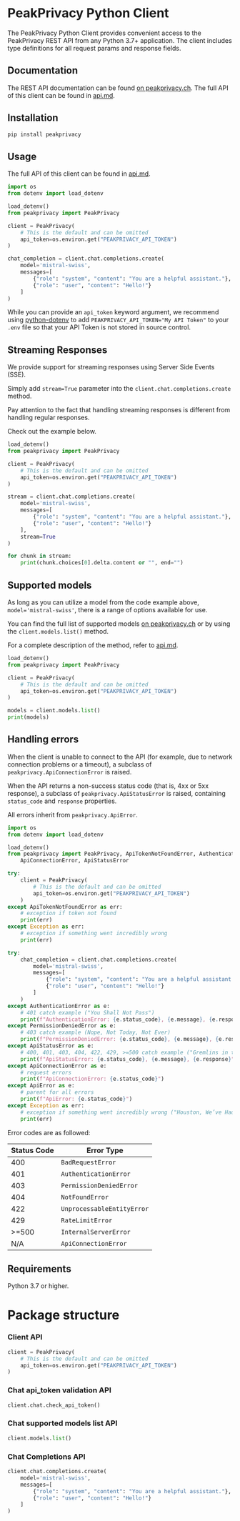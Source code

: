 # PeakPrivacy Python Client

The PeakPrivacy Python Client provides convenient access to the PeakPrivacy REST API from any Python 3.7+
application. The client includes type definitions for all request params and response fields.

## Documentation

The REST API documentation can be found [on peakprivacy.ch](https://peakprivacy.ch/en/guide/api).
The full API of this client can be found in [api.md](api.md).

## Installation

```sh
pip install peakprivacy
```

## Usage

The full API of this client can be found in [api.md](api.md).

```python
import os
from dotenv import load_dotenv

load_dotenv()
from peakprivacy import PeakPrivacy

client = PeakPrivacy(
    # This is the default and can be omitted
    api_token=os.environ.get("PEAKPRIVACY_API_TOKEN")
)

chat_completion = client.chat.completions.create(
    model='mistral-swiss',
    messages=[
        {"role": "system", "content": "You are a helpful assistant."},
        {"role": "user", "content": "Hello!"}
    ]
)
```

While you can provide an `api_token` keyword argument,
we recommend using [python-dotenv](https://pypi.org/project/python-dotenv/)
to add `PEAKPRIVACY_API_TOKEN="My API Token"` to your `.env` file
so that your API Token is not stored in source control.

## Streaming Responses

We provide support for streaming responses using Server Side Events (SSE).

Simply add ```stream=True``` parameter into the ```client.chat.completions.create``` method.

Pay attention to the fact that handling streaming responses is different from handling regular responses.

Check out the example below.

```python
load_dotenv()
from peakprivacy import PeakPrivacy

client = PeakPrivacy(
    # This is the default and can be omitted
    api_token=os.environ.get("PEAKPRIVACY_API_TOKEN")
)

stream = client.chat.completions.create(
    model='mistral-swiss',
    messages=[
        {"role": "system", "content": "You are a helpful assistant."},
        {"role": "user", "content": "Hello!"}
    ],
    stream=True
)

for chunk in stream:
    print(chunk.choices[0].delta.content or "", end="")
```

## Supported models

As long as you can utilize a model from the code example above, ```model='mistral-swiss'```, there is a range of options available for use.

You can find the full list of supported models [on peakprivacy.ch](https://peakprivacy.ch/en/guide/api) or by using the ```client.models.list()``` method. 

For a complete description of the method, refer to [api.md](api.md).

```python
load_dotenv()
from peakprivacy import PeakPrivacy

client = PeakPrivacy(
    # This is the default and can be omitted
    api_token=os.environ.get("PEAKPRIVACY_API_TOKEN")
)

models = client.models.list()
print(models)
```


## Handling errors

When the client is unable to connect to the API (for example, due to network connection problems or a timeout), a
subclass of `peakprivacy.ApiConnectionError` is raised.

When the API returns a non-success status code (that is, 4xx or 5xx response), a subclass
of `peakprivacy.ApiStatusError` is raised, containing `status_code` and `response` properties.

All errors inherit from `peakprivacy.ApiError`.

```python
import os
from dotenv import load_dotenv

load_dotenv()
from peakprivacy import PeakPrivacy, ApiTokenNotFoundError, AuthenticationError, PermissionDeniedError, ApiError,
    ApiConnectionError, ApiStatusError

try:
    client = PeakPrivacy(
        # This is the default and can be omitted
        api_token=os.environ.get("PEAKPRIVACY_API_TOKEN")
    )
except ApiTokenNotFoundError as err:
    # exception if token not found
    print(err)
except Exception as err:
    # exception if something went incredibly wrong
    print(err)

try:
    chat_completion = client.chat.completions.create(
        model='mistral-swiss',
        messages=[
            {"role": "system", "content": "You are a helpful assistant."},
            {"role": "user", "content": "Hello!"}
        ]
    )
except AuthenticationError as e:
    # 401 catch example ("You Shall Not Pass")
    print(f"AuthenticationError: {e.status_code}, {e.message}, {e.response}")
except PermissionDeniedError as e:
    # 403 catch example (Nope, Not Today, Not Ever)
    print(f"PermissionDeniedError: {e.status_code}, {e.message}, {e.response}")
except ApiStatusError as e:
    # 400, 401, 403, 404, 422, 429, >=500 catch example ("Gremlins in the API: Someone fed them after midnight!")
    print(f"ApiStatusError: {e.status_code}, {e.message}, {e.response}")
except ApiConnectionError as e:
    # request errors
    print(f"ApiConnectionError: {e.status_code}")
except ApiError as e:
    # parent for all errors
    print(f"ApiError: {e.status_code}")
except Exception as err:
    # exception if something went incredibly wrong ("Houston, We’ve Had a Problem")
    print(err)
```

Error codes are as followed:

| Status Code | Error Type                 |
|-------------|----------------------------|
| 400         | `BadRequestError`          |
| 401         | `AuthenticationError`      |
| 403         | `PermissionDeniedError`    |
| 404         | `NotFoundError`            |
| 422         | `UnprocessableEntityError` |
| 429         | `RateLimitError`           |
| >=500       | `InternalServerError`      |
| N/A         | `ApiConnectionError`       |

## Requirements

Python 3.7 or higher.

# Package structure

### Client API

```python
client = PeakPrivacy(
    # This is the default and can be omitted
    api_token=os.environ.get("PEAKPRIVACY_API_TOKEN")
)
```

### Chat api_token validation API

```python
client.chat.check_api_token()
```

### Chat supported models list API

```python
client.models.list()
```

### Chat Completions API

```python
client.chat.completions.create(
    model='mistral-swiss',
    messages=[
        {"role": "system", "content": "You are a helpful assistant."},
        {"role": "user", "content": "Hello!"}
    ]
)
```